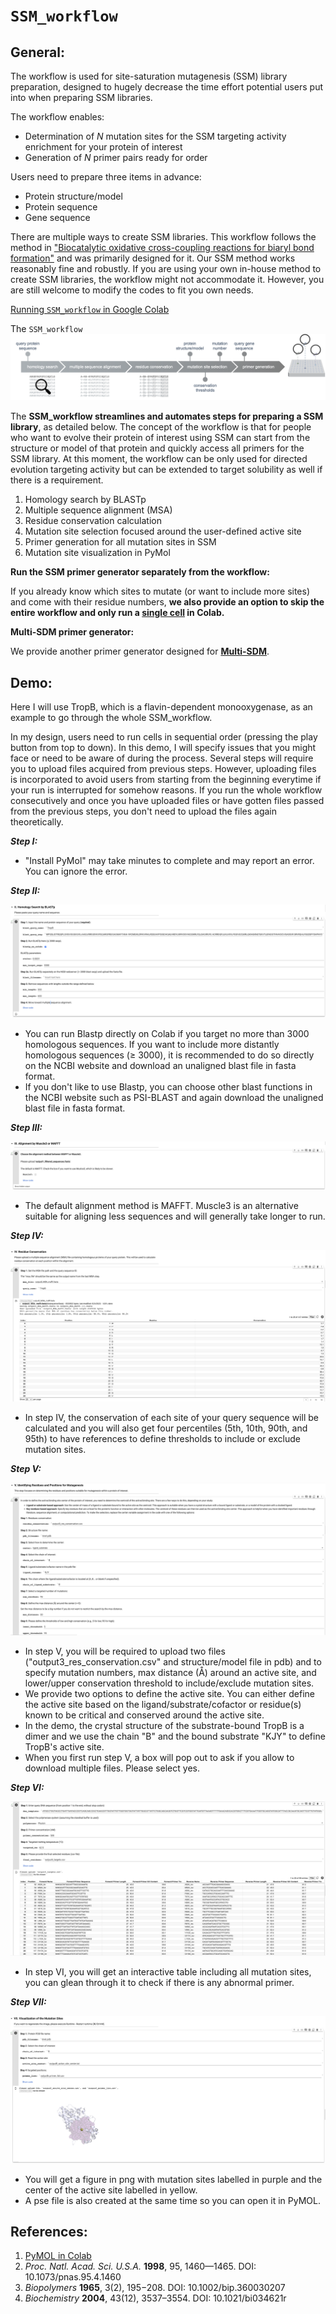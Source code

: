 # `SSM_workflow`

## General:

The workflow is used for site-saturation mutagenesis (SSM) library preparation, designed to hugely decrease the time effort potential users put into when preparing SSM libraries.

The workflow enables:

- Determination of *N* mutation sites for the SSM targeting activity enrichment for your protein of interest
- Generation of *N* primer pairs ready for order

Users need to prepare three items in advance:

- Protein structure/model
- Protein sequence
- Gene sequence

There are multiple ways to create SSM libraries. This workflow follows the method in ["Biocatalytic oxidative cross-coupling reactions for biaryl bond formation"](https://www.nature.com/articles/s41586-021-04365-7#Sec3) and was primarily designed for it. Our SSM method works reasonably fine and robustly. If you are using your own in-house method to create SSM libraries, the workflow might not accommodate it. However, you are still welcome to modify the codes to fit you own needs.

[Running `SSM_workflow` in Google Colab](https://colab.research.google.com/drive/1EpV37cbThBZ0HcOOblgUYhhWPXHYe2YD?usp=sharing)

The `SSM_workflow`
![Workflow](docs/SSM_workflow.png)

The **SSM_workflow streamlines and automates steps for preparing a SSM library**, as detailed below. The concept of the workflow is that for people who want to evolve their protein of interest using SSM can start from the structure or model of that protein and quickly access all primers for the SSM library. At this moment, the workflow can be only used for directed evolution targeting activity but can be extended to target solubility as well if there is a requirement. 

1. Homology search by BLASTp
2. Multiple sequence alignment (MSA)
3. Residue conservation calculation
4. Mutation site selection focused around the user-defined active site
5. Primer generation for all mutation sites in SSM
6. Mutation site visualization in PyMol

**Run the SSM primer generator separately from the workflow:**

If you already know which sites to mutate (or want to include more sites) and come with their residue numbers, **we also provide an option to skip the entire workflow and only run a [single cell](https://colab.research.google.com/drive/1EpV37cbThBZ0HcOOblgUYhhWPXHYe2YD#scrollTo=-NNC0eIXvLEY&line=5&uniqifier=1) in Colab.**

**Multi-SDM primer generator:**

We provide another primer generator designed for **[Multi-SDM](https://colab.research.google.com/drive/1EpV37cbThBZ0HcOOblgUYhhWPXHYe2YD#scrollTo=ou2VFUVHODzg&line=3&uniqifier=1)**.

## Demo:

Here I will use TropB, which is a flavin-dependent monooxygenase, as an example to go through the whole SSM_workflow.

In my design, users need to run cells in sequential order (pressing the play button from top to down). In this demo, I will specify issues that you might face or need to be aware of during the process. Several steps will require you to upload files acquired from previous steps. However, uploading files is incorporated to avoid users from starting from the beginning everytime if your run is interrupted for somehow reasons. If you run the whole workflow consecutively and once you have uploaded files or have gotten files passed from the previous steps, you don't need to upload the files again theoretically.

***Step I:***
- "Install PyMol" may take minutes to complete and may report an error. You can ignore the error.

***Step II:***

![Step2](docs/step2_homology_search.png)

- You can run Blastp directly on Colab if you target no more than 3000 homologous sequences. If you want to include more distantly homologous sequences (≥ 3000), it is recommended to do so directly on the NCBI website and download an unaligned blast file in fasta format.
- If you don't like to use Blastp, you can choose other blast functions in the NCBI website such as PSI-BLAST and again download the unaligned blast file in fasta format.

***Step III:***

![Step3](docs/step3_MSA.png)

- The default alignment method is MAFFT. Muscle3 is an alternative suitable for aligning less sequences and will generally take longer to run.

***Step IV:***

![Step4](docs/step4_residue_conservation.png)

- In step IV, the conservation of each site of your query sequence will be calculated and you will also get four percentiles (5th, 10th, 90th, and 95th) to have references to define thresholds to include or exclude mutation sites.

***Step V:***

![Step5](docs/step5_mutation_sites.png)

- In step V, you will be required to upload two files ("output3_res_conservation.csv" and structure/model file in pdb) and to specify mutation numbers, max distance (Å) around an active site, and lower/upper conservation threshold to include/exclude mutation sites.
- We provide two options to define the active site. You can either define the active site based on the ligand/substrate/cofactor or residue(s) known to be critical and conserved around the active site.
- In the demo, the crystal structure of the substrate-bound TropB is a dimer and we use the chain "B" and the bound substrate "KJY" to define TropB's active site.
- When you first run step V, a box will pop out to ask if you allow to download multiple files. Please select yes.

***Step VI:***

![Step6](docs/step6_primer.png)

- In step VI, you will get an interactive table including all mutation sites, you can glean through it to check if there is any abnormal primer.

***Step VII:***

![Step7](docs/step7_pymol.png)

- You will get a figure in png with mutation sites labelled in purple and the center of the active site labelled in yellow.
- A pse file is also created at the same time so you can open it in PyMOL.

## References:

1. [PyMOL in Colab](https://github.com/MooersLab/colabpymolpysnips/tree/main)
2. *Proc. Natl. Acad. Sci. U.S.A.* **1998**, 95, 1460—1465. DOI: 10.1073/pnas.95.4.1460
3. *Biopolymers* **1965**, 3(2), 195−208. DOI: 10.1002/bip.360030207
4. *Biochemistry* **2004**, 43(12), 3537–3554. DOI: 10.1021/bi034621r





